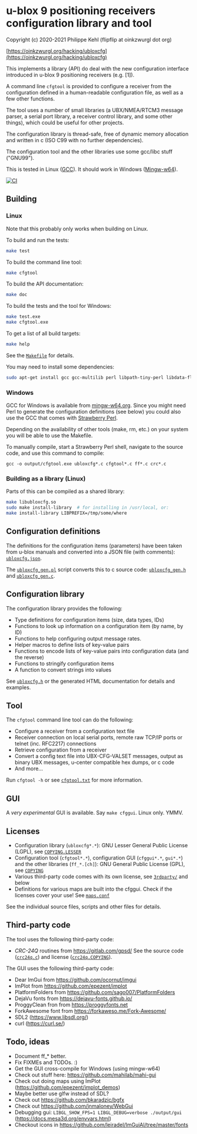 # u-blox 9 positioning receivers configuration library and tool

Copyright (c) 2020-2021 Philippe Kehl (flipflip at oinkzwurgl dot org)

[https://oinkzwurgl.org/hacking/ubloxcfg](https://oinkzwurgl.org/hacking/ubloxcfg)

This implements a library (API) do deal with the new configuration interface introduced in u-blox 9 positioning
receivers (e.g. [1]).

A command line `cfgtool` is provided to configure a receiver from the configuration defined in a human-readable
configuration file, as well as a few other functions.

The tool uses a number of small libraries (a UBX/NMEA/RTCM3 message parser, a serial port library, a receiver control
library, and some other things), which could be useful for other projects.

The configuration library is thread-safe, free of dynamic memory allocation and written in c (ISO C99 with no further
dependencies).

The configuration tool and the other libraries use some gcc/libc stuff ("GNU99").

This is tested in Linux ([GCC](https://gcc.gnu.org/)). It should work in Windows ([Mingw-w64](http://mingw-w64.org)).

[![CI](/../../workflows/CI/badge.svg?branch=master)](/../../actions)

## Building

### Linux

Note that this probably only works when building on Linux.

To build and run the tests:

```sh
make test
```

To build the command line tool:

```sh
make cfgtool
```

To build the API documentation:

```sh
make doc
```

To build the tests and the tool for Windows:

```sh
make test.exe
make cfgtool.exe
```

To get a list of all build targets:

```sh
make help
```

See the [`Makefile`](./Makefile) for details.

You may need to install some dependencies:

```sh
sudo apt-get install gcc gcc-multilib perl libpath-tiny-perl libdata-float-perl mingw-w64 doxygen
```

### Windows

GCC for Windows is available from [mingw-w64.org](http://mingw-w64.org/doku.php).
Since you might need Perl to generate the configuration definitions (see below) you could also use the
GCC that comes with [Strawberry Perl](http://strawberryperl.com/).

Depending on the availability of other tools (make, rm, etc.) on your system you will be able to use the Makefile.

To manually compile, start a Strawberry Perl shell, navigate to the source code, and use this command to compile:

```
gcc -o output/cfgtool.exe ubloxcfg*.c cfgtool*.c ff*.c crc*.c
```

### Building as a library (Linux)

Parts of this can be compiled as a shared library:

```sh
make libubloxcfg.so
sudo make install-library  # for installing in /usr/local, or:
make install-library LIBPREFIX=/tmp/some/where
```
## Configuration definitions

The definitions for the configuration items (parameters) have been taken from u-blox manuals and converted into a JSON
file (with comments): [`ubloxcfg.json`](./ubloxcfg.json).

The [`ubloxcfg_gen.pl`](./ubloxcfg_gen.pl) script converts this to c source code: [`ubloxcfg_gen.h`](./ubloxcfg_gen.h)
and [`ubloxcfg_gen.c`](./ubloxcfg_gen.c).

## Configuration library

The configuration library provides the following:

* Type definitions for configuration items (size, data types, IDs)
* Functions to look up information on a configuration item (by name, by ID)
* Functions to help configuring output message rates.
* Helper macros to define lists of key-value pairs
* Functions to encode lists of key-value pairs into configuration data (and the reverse)
* Functions to stringify configuration items
* A function to convert strings into values

See [`ubloxcfg.h`](./ubloxcfg.h) or the generated HTML documentation for details and examples.

## Tool

The `cfgtool` command line tool can do the following:

* Configure a receiver from a configuration text file
* Receiver connection on local serial ports, remote raw TCP/IP ports or telnet (inc. RFC2217) connections
* Retrieve configuration from a receiver
* Convert a config text file into UBX-CFG-VALSET messages, output as binary UBX messages, u-center compatible hex
  dumps, or c code
* And more...

Run `cfgtool -h` or see [`cfgtool.txt`](./cfgtool.txt) for more information.

## GUI

A *very experimental* GUI is available. Say `make cfggui`. Linux only. YMMV.

## Licenses

* Configuration library (`ubloxcfg*.*`): GNU Lesser General Public License (LGPL), see [`COPYING.LESSER`](./COPYING.LESSER)
* Configuration tool (`cfgtool*.*`), configuration GUI (`cfggui*.*`, `gui*.*`) and the other libraries (`ff_*.[ch]`):
  GNU General Public License (GPL), see [`COPYING`](./COPYING)
* Various third-party code comes with its own license, see [`3rdparty/`](./3rdparty) and below
* Definitions for various maps are built into the cfggui. Check if the licenses cover your use!
  See [`maps.conf`](./cfggui/maps.conf)

See the individual source files, scripts and other files for details.

## Third-party code

The tool uses the following third-party code:

* _CRC-24Q_ routines from <https://gitlab.com/gpsd/>
  See the source code ([`crc24q.c`](./crc24q.c)) and license ([`crc24q.COPYING`](./crc24q.COPYING)).

The GUI uses the following third-party code:

* Dear ImGui from <https://github.com/ocornut/imgui>
* ImPlot from <https://github.com/epezent/implot>
* PlatformFolders from <https://github.com/sago007/PlatformFolders>
* DejaVu fonts from <https://dejavu-fonts.github.io/>
* ProggyClean fron from <https://proggyfonts.net>
* ForkAwesome font from <https://forkaweso.me/Fork-Awesome/>
* SDL2 (<https://www.libsdl.org/>)
* curl (<https://curl.se/>)

## Todo, ideas

* Document ff_* better.
* Fix FIXMEs and TODOs. :)
* Get the GUI cross-compile for Windows (using mingw-w64)
* Check out stuff here: <https://github.com/mahilab/mahi-gui>
* Check out doing maps using ImPlot (<https://github.com/epezent/implot_demos>)
* Maybe better use glfw instead of SDL?
* Check out <https://github.com/bkaradzic/bgfx>
* Check out <https://github.com/jnmaloney/WebGui>
* Debugging gui: `LIBGL_SHOW_FPS=1 LIBGL_DEBUG=verbose ./output/gui` (<https://docs.mesa3d.org/envvars.html>)
* Checkout icons in <https://github.com/leiradel/ImGuiAl/tree/master/fonts>




